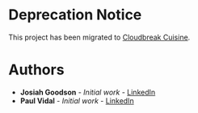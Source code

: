 # Deprecation Notice

This project has been migrated to [Cloudbreak Cuisine](https://github.com/josiahg/cloudbreak-cuisine).

# Authors

* **Josiah Goodson** - *Initial work* - [LinkedIn](https://www.linkedin.com/in/josiahgoodson/)
* **Paul Vidal** - *Initial work* - [LinkedIn](https://www.linkedin.com/in/paulvid/)

